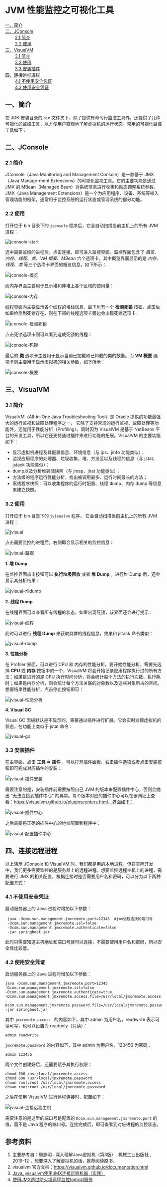 # JVM 性能监控之可视化工具
<nav>
<a href="#一简介">一、简介</a><br/>
<a href="#二JConsole">二、JConsole</a><br/>
&nbsp;&nbsp;&nbsp;&nbsp;&nbsp;&nbsp;&nbsp;&nbsp;<a href="#21-简介">2.1 简介</a><br/>
&nbsp;&nbsp;&nbsp;&nbsp;&nbsp;&nbsp;&nbsp;&nbsp;<a href="#22-使用">2.2 使用</a><br/>
<a href="#三VisualVM">三、VisualVM</a><br/>
&nbsp;&nbsp;&nbsp;&nbsp;&nbsp;&nbsp;&nbsp;&nbsp;<a href="#31-简介">3.1 简介</a><br/>
&nbsp;&nbsp;&nbsp;&nbsp;&nbsp;&nbsp;&nbsp;&nbsp;<a href="#32-使用">3.2 使用</a><br/>
&nbsp;&nbsp;&nbsp;&nbsp;&nbsp;&nbsp;&nbsp;&nbsp;<a href="#33-安装插件">3.3 安装插件</a><br/>
<a href="#四连接远程进程">四、连接远程进程</a><br/>
&nbsp;&nbsp;&nbsp;&nbsp;&nbsp;&nbsp;&nbsp;&nbsp;<a href="#41-不使用安全凭证">4.1 不使用安全凭证</a><br/>
&nbsp;&nbsp;&nbsp;&nbsp;&nbsp;&nbsp;&nbsp;&nbsp;<a href="#42-使用安全凭证">4.2 使用安全凭证</a><br/>
</nav>

## 一、简介

在 JDK 安装目录的 `bin` 文件夹下，除了提供有命令行监控工具外，还提供了几种可视化的监控工具，以方便用户直观地了解虚拟机的运行状态。常用的可视化监控工具如下：



## 二、JConsole

### 2.1 简介

JConsole（Java Monitoring and Management Console）是一款基于 JMX（Java Manage-ment Extensions）的可视化监视工具。它的主要功能是通过 JMX 的 MBean（Managed Bean）对系统信息进行收集和动态调整系统参数。JMX（Java Management Extensions）是一个为应用程序、设备、系统等植入管理功能的框架，通常用于监控系统的运行状态或管理系统的部分功能。

### 2.2 使用

打开位于 bin 目录下的 `jconsole` 程序后，它会自动扫描当前主机上的所有 JVM 进程：

![jconsole-start](D:\Full-Stack-Notes\pictures\jconsole-start.png)

选中需要监控的进程后，点击连接，即可进入监控界面。监控界面包含了 *概览*、*内存*、*线程*、*类*、*VM 概要*、*MBean* 六个选项卡。其中概览界面显示的是 *内存*、*线程*、*类* 等三个选项卡界面的概览信息，如下所示：

![jconsole-概览](D:\Full-Stack-Notes\pictures\jconsole-概览.png)



而内存界面主要用于显示堆和非堆上各个区域的使用量：



![jconsole-内存](D:\Full-Stack-Notes\pictures\jconsole-内存.png)



线程界面内主要显示各个线程的堆栈信息，最下角有一个 **检测死锁** 按钮，点击后如果检测到死锁存在，则在下部的线程选项卡旁边会出现死锁选项卡：



![jconsole-检测死锁](D:\Full-Stack-Notes\pictures\jconsole-检测死锁.png)



点击死锁选项卡则可以看到造成死锁的线程：

![jconsole-死锁](D:\Full-Stack-Notes\pictures\jconsole-死锁.png)



最后的 **类** 选项卡主要用于显示当前已加载和已卸载的类的数量。而 **VM 概要** 选项卡则主要用于显示虚拟机的相关参数，如下所示：



![jconsole-概要](D:\Full-Stack-Notes\pictures\jconsole-概要.png)



## 三、VisualVM

### 3.1 简介

VisualVM（All-in-One Java Troubleshooting Tool）是 Oracle 提供的功能最强大的运行监视和故障处理程序之一， 它除了支持常规的运行监视、故障处理等功能外，还能用于性能分析（Profiling）。同时因为 VisualVM 是基于 NetBeans 平台的开发工具，所以它还支持通过插件来进行功能的拓展。VisualVM 的主要功能如下：

- 显示虚拟机进程及其配置信息、环境信息（与 jps、jinfo 功能类似）；
- 监视应用程序的处理器、垃圾收集、堆、方法区以及线程的信息（与 jstat、jstack 功能类似）；
- dump以及分析堆转储快照（与 jmap、jhat 功能类似）；
- 方法级的程序运行性能分析，找出被调用最多、运行时间最长的方法；
- 离线程序快照：可以收集程序的运行时配置、线程 dump、内存 dump 等信息来建立快照。

### 3.2 使用

打开位于 bin 目录下的 `jvisualvm` 程序， 它会自动扫描当前主机上的所有 JVM 进程：

![jvisual](D:\Full-Stack-Notes\pictures\jvisual.png)



点击需要监控的进程后，右侧即会显示相关的监控信息：



![jvisual-监视](D:\Full-Stack-Notes\pictures\jvisual-监视.png)



**1. 堆 Dump**

在监控界面点击按钮可以 **执行垃圾回收** 或者 **堆 Dump** 。进行堆 Dump 后，还会显示其分析结果：



![jvisual-堆dump](D:\Full-Stack-Notes\pictures\jvisual-堆dump.png)



**2. 线程 Dump**

在线程界面可以查看所有线程的状态，如果出现死锁，该界面还会进行提示：

![jvisual-线程](D:\Full-Stack-Notes\pictures\jvisual-线程.png)



此时可以进行 **线程 Dump** 来获取具体的线程信息，效果和 jstack 命令类似：



![jvisual-dump](D:\Full-Stack-Notes\pictures\jvisual-dump.png)



**3. 性能分析**

在 Profiler 界面，可以进行 CPU 和 内存的性能分析。要开始性能分析，需要先选择 **CPU** 或 **内存** 按钮中的一个，VisualVM 将会开始记录应用程序执行过的所有方法：如果是进行的是 CPU 执行时间分析，将会统计每个方法的执行次数、执行耗时；如果是内存分析，则会统计每个方法关联的对象数以及这些对象所占的空间。想要结束性能分析，点击停止按钮即可：

![jvisual-性能分析](D:\Full-Stack-Notes\pictures\jvisual-性能分析.png)



**4.  Visual GC**

Visual GC 面板默认是不显示的，需要通过插件进行扩展。它会实时监控虚拟机的状态，在功能上类似于 jstat 命令：

![jvisual-gc](D:\Full-Stack-Notes\pictures\jvisual-gc.png)



### 3.3 安装插件

在主界面，点击 **工具 => 插件** ，可以打开插件面板。右击插件选项或者点击安装按钮即可完成对应插件的安装：

![jvisual-插件安装](D:\Full-Stack-Notes\pictures\jvisual-插件安装.png)



需要注意的是，安装插件前需要按照自己 JVM 的版本来配置插件中心，否则会抛出 ”无法连接到插件中心“ 的异常。每个版本对应的插件中心可以在该网址上查看：https://visualvm.github.io/pluginscenters.html，界面如下：



![jvisual-插件中心](D:\Full-Stack-Notes\pictures\jvisual-插件中心.png)



之后需要将正确的插件中心的地址配置到程序中：



![jvisual-配置插件中心](D:\Full-Stack-Notes\pictures\jvisual-配置插件中心.png)



## 四、连接远程进程

以上演示 JConsole 和 VisualVM 时，我们都是用的本地进程，但在实际开发中，我们更多需要监控的是服务器上的远程进程。想要监控远程主机上的进程，需要进行 JMX 的相关配置，根据连接时是否需要用户名和密码，可以分为以下两种配置方式：

### 4.1 不使用安全凭证

启动服务器上的 Java 进程时增加以下参数：

```shell
 java -Dcom.sun.management.jmxremote.port=12345  #jmx远程连接的端口号
 -Dcom.sun.management.jmxremote.ssl=false 
 -Dcom.sun.management.jmxremote.authenticate=false  
 -jar springboot.jar 
```

此时只需要知道主机地址和端口号就可以连接，不需要使用用户名和密码，所以安全性比较低。

### 4.2 使用安全凭证

启动服务器上的 Java 进程时增加以下参数：

```shell
java -Dcom.sun.management.jmxremote.port=12345 
-Dcom.sun.management.jmxremote.ssl=false 
-Dcom.sun.management.jmxremote.authenticate=true 
-Dcom.sun.management.jmxremote.access.file=/usr/local/jmxremote.access 
-Dcom.sun.management.jmxremote.password.file=/usr/local/jmxremote.password 
-jar springboot.jar 
```

其中 `jmxremote.access ` 的内容如下，其中 admin 为用户名，readwrite 表示可读可写，也可以设置为 readonly（只读）：

```shell
admin readwrite  
```

 `jmxremote.password` 的内容如下，其中 admin 为用户名，123456 为密码：

```shell
admin 123456
```

两个文件创建好后，还需要赋予其执行权限：

```shell
chmod 600 /usr/local/jmxremote.access
chmod 600 /usr/local/jmxremote.password
chown root:root /usr/local/jmxremote.access
chown root:root /usr/local/jmxremote.password
```

之后在使用 VisualVM 进行远程连接时，配置如下：

![jvisual-连接远程主机](D:\Full-Stack-Notes\pictures\jvisual-连接远程主机.png)

需要注意的是这里的端口号是配置的 `Dcom.sun.management.jmxremote.port` 的值，而不是 Java 程序的端口号。连接完成后，即可查看到对应进程的监控状态。



## 参考资料

1. 主要参考自：周志明 . 深入理解Java虚拟机（第3版）. 机械工业出版社 , 2019-12 ，想要深入了解虚拟机的话，推荐阅读原书。
2. visualvm 官方文档：https://visualvm.github.io/documentation.html
3. [Java_jvisualvm使用JMX连接远程机器（实践）](https://www.cnblogs.com/gossip/p/6141941.html)
4. [使用JMX透过防火墙远程监控tomcat服务](https://my.oschina.net/mye/blog/64879)